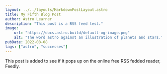 ```yaml
---
layout: ../../layouts/MarkdownPostLayout.astro
title: My Fifth Blog Post
author: Astro Learner
description: "This post is a RSS feed test."
image:
    url: "https://docs.astro.build/default-og-image.png"
    alt: "The word astro against an illustration of planets and stars."
pubDate: 2022-08-08
tags: ["astro", "successes"]
---
```

This post is added to see if it pops up on the online free RSS fedded reader, Feedly.